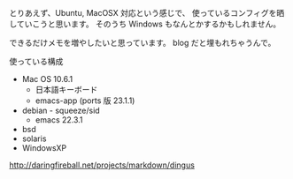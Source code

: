 <!-- -*- mode: markdown; coding: utf-8-unix; -*- -->

とりあえず、Ubuntu, MacOSX 対応という感じで、
使っているコンフィグを晒していこうと思います。
そのうち Windows もなんとかするかもしれません。

できるだけメモを増やしたいと思っています。
blog だと埋もれちゃうんで。

使っている構成

* Mac OS 10.6.1
  * 日本語キーボード
  * emacs-app (ports 版 23.1.1)
* debian - squeeze/sid
  * emacs 22.3.1
* bsd
* solaris
* WindowsXP

<http://daringfireball.net/projects/markdown/dingus>
